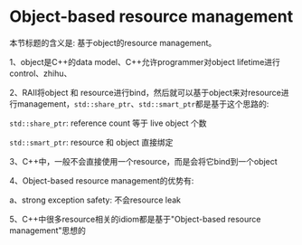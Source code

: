 # Object-based resource management

本节标题的含义是: 基于object的resource management。

1、object是C++的data model、C++允许programmer对object lifetime进行control、zhihu、

2、RAII将object 和 resource进行bind，然后就可以基于object来对resource进行management，`std::share_ptr`、`std::smart_ptr`都是基于这个思路的: 

`std::share_ptr`: reference count 等于 live object 个数

`std::smart_ptr`: resource 和 object 直接绑定

3、C++中，一般不会直接使用一个resource，而是会将它bind到一个object

4、Object-based resource management的优势有:

a、strong exception safety: 不会resource leak

5、C++中很多resource相关的idiom都是基于"Object-based resource management"思想的